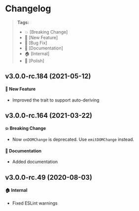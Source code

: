 Changelog
=========

> **Tags:**
> - :boom:       [Breaking Change]
> - :rocket:     [New Feature]
> - :bug:        [Bug Fix]
> - :memo:       [Documentation]
> - :house:      [Internal]
> - :nail_care:  [Polish]

## v3.0.0-rc.184 (2021-05-12)

#### :rocket: New Feature

* Improved the trait to support auto-deriving

## v3.0.0-rc.164 (2021-03-22)

#### :boom: Breaking Change

* Now `onDOMChange` is deprecated. Use `emitDOMChange` instead.

#### :memo: Documentation

* Added documentation

## v3.0.0-rc.49 (2020-08-03)

#### :house: Internal

* Fixed ESLint warnings
